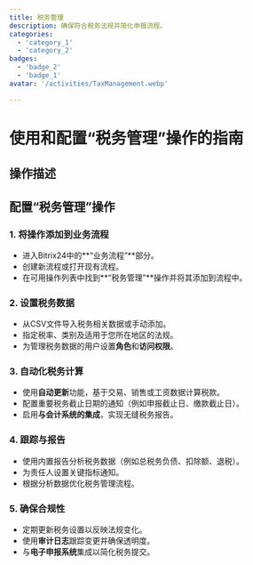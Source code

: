 ```yaml
---
title: 税务管理
description: 确保符合税务法规并简化申报流程。
categories: 
  - 'category_1'
  - 'category_2'
badges: 
  - 'badge_2'
  - 'badge_1'
avatar: '/activities/TaxManagement.webp'

---
```

# 使用和配置“税务管理”操作的指南

## 操作描述

## **配置“税务管理”操作**

### 1. 将操作添加到业务流程
- 进入Bitrix24中的**“业务流程”**部分。
- 创建新流程或打开现有流程。
- 在可用操作列表中找到**“税务管理”**操作并将其添加到流程中。

### 2. 设置税务数据
- 从CSV文件导入税务相关数据或手动添加。
- 指定税率、类别及适用于您所在地区的法规。
- 为管理税务数据的用户设置**角色**和**访问权限**。

### 3. 自动化税务计算
- 使用**自动更新**功能，基于交易、销售或工资数据计算税款。
- 配置重要税务截止日期的通知（例如申报截止日、缴款截止日）。
- 启用**与会计系统的集成**，实现无缝税务报告。

### 4. 跟踪与报告
- 使用内置报告分析税务数据（例如总税务负债、扣除额、退税）。
- 为责任人设置关键指标通知。
- 根据分析数据优化税务管理流程。

### 5. 确保合规性
- 定期更新税务设置以反映法规变化。
- 使用**审计日志**跟踪变更并确保透明度。
- 与**电子申报系统**集成以简化税务提交。